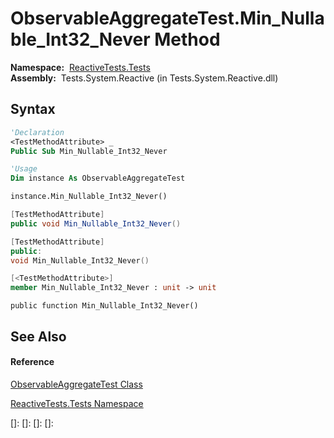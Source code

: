 # ObservableAggregateTest.Min\_Nullable\_Int32\_Never Method

**Namespace:**  [ReactiveTests.Tests](ReactiveTests.Tests\ReactiveTests.Tests.md)  
**Assembly:**  Tests.System.Reactive (in Tests.System.Reactive.dll)

## Syntax

```vb
'Declaration
<TestMethodAttribute> _
Public Sub Min_Nullable_Int32_Never
```

```vb
'Usage
Dim instance As ObservableAggregateTest

instance.Min_Nullable_Int32_Never()
```

```csharp
[TestMethodAttribute]
public void Min_Nullable_Int32_Never()
```

```c++
[TestMethodAttribute]
public:
void Min_Nullable_Int32_Never()
```

```fsharp
[<TestMethodAttribute>]
member Min_Nullable_Int32_Never : unit -> unit 
```

```jscript
public function Min_Nullable_Int32_Never()
```

## See Also

#### Reference

[ObservableAggregateTest Class](ObservableAggregateTest\ObservableAggregateTest.md)

[ReactiveTests.Tests Namespace](ReactiveTests.Tests\ReactiveTests.Tests.md)

[]: 
[]: 
[]: 
[]: 